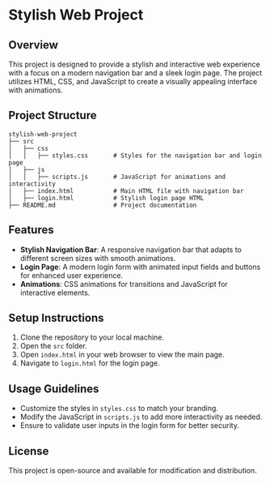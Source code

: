 # Stylish Web Project

## Overview
This project is designed to provide a stylish and interactive web experience with a focus on a modern navigation bar and a sleek login page. The project utilizes HTML, CSS, and JavaScript to create a visually appealing interface with animations.

## Project Structure
```
stylish-web-project
├── src
│   ├── css
│   │   ├── styles.css       # Styles for the navigation bar and login page
│   ├── js
│   │   ├── scripts.js       # JavaScript for animations and interactivity
│   ├── index.html           # Main HTML file with navigation bar
│   ├── login.html           # Stylish login page HTML
├── README.md                # Project documentation
```

## Features
- **Stylish Navigation Bar**: A responsive navigation bar that adapts to different screen sizes with smooth animations.
- **Login Page**: A modern login form with animated input fields and buttons for enhanced user experience.
- **Animations**: CSS animations for transitions and JavaScript for interactive elements.

## Setup Instructions
1. Clone the repository to your local machine.
2. Open the `src` folder.
3. Open `index.html` in your web browser to view the main page.
4. Navigate to `login.html` for the login page.

## Usage Guidelines
- Customize the styles in `styles.css` to match your branding.
- Modify the JavaScript in `scripts.js` to add more interactivity as needed.
- Ensure to validate user inputs in the login form for better security.

## License
This project is open-source and available for modification and distribution.
